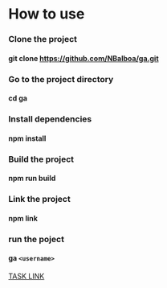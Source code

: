 # How to use

### Clone the project

#### git clone https://github.com/NBalboa/ga.git

### Go to the project directory

#### cd ga

### Install dependencies

#### npm install

### Build the project

#### npm run build

### Link the project

#### npm link

### run the poject

#### ga `<username>`

[TASK LINK](https://roadmap.sh/projects/github-user-activity)
